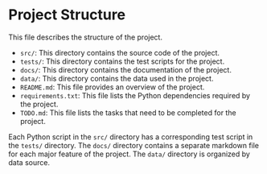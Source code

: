 # Project Structure
This file describes the structure of the project.
- `src/`: This directory contains the source code of the project.
- `tests/`: This directory contains the test scripts for the project.
- `docs/`: This directory contains the documentation of the project.
- `data/`: This directory contains the data used in the project.
- `README.md`: This file provides an overview of the project.
- `requirements.txt`: This file lists the Python dependencies required by the project.
- `TODO.md`: This file lists the tasks that need to be completed for the project.

Each Python script in the `src/` directory has a corresponding test script in the `tests/` directory.
The `docs/` directory contains a separate markdown file for each major feature of the project.
The `data/` directory is organized by data source.
